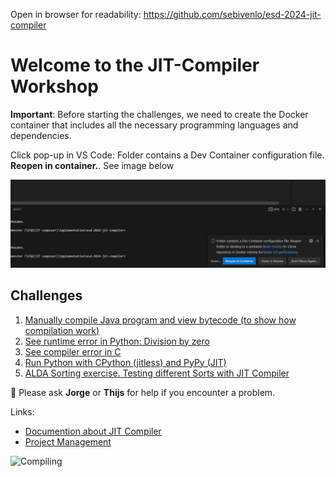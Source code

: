Open in browser for readability: https://github.com/sebivenlo/esd-2024-jit-compiler

# Welcome to the JIT-Compiler Workshop

**Important**: Before starting the challenges, we need to create the Docker container that includes all the necessary programming languages and dependencies.

Click pop-up in VS Code: Folder contains a Dev Container configuration file. **Reopen in container.**. See image below

![Alt text](./project_management/images/install_container.png)

## Challenges
1. [Manually compile Java program and view bytecode (to show how compilation work)](/workshop/java/README.md)
2. [See runtime error in Python: Division by zero](/workshop/python/runtime_error/README.md)
3. [See compiler error in C](/workshop/c/README.md)
4. [Run Python with CPython (jitless) and PyPy (JIT)](/workshop/python/jit_vs_jitless/)
5. [ALDA Sorting exercise. Testing different Sorts with JIT Compiler](/workshop/javascript/README.md)
<!-- 6. run Python 3.13 (with JIT flag) (TODO: install Python 3.13 via downloading binaries because it is not in apt-get yet) -->


:speech_balloon: Please ask **Jorge** or **Thijs** for help if you encounter a problem.

Links:
- [Documention about JIT Compiler](./documents/README.md)
- [Project Management](./project_management/README.md)


![Compiling](https://i.giphy.com/media/v1.Y2lkPTc5MGI3NjExZzNveWZhM3JzNXZ5N2Zsb2R5am9rdHoxZmJ4M203MjB6aW1xc3NxYiZlcD12MV9pbnRlcm5hbF9naWZfYnlfaWQmY3Q9Zw/SXxI9NlwvYiY3bRsck/giphy.gif)

<!-- You found me -->